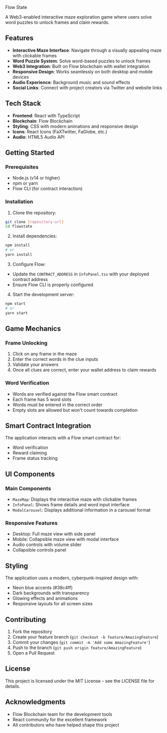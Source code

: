 Flow State

A Web3-enabled interactive maze exploration game where users solve word puzzles to unlock frames and claim rewards.

## Features

- **Interactive Maze Interface**: Navigate through a visually appealing maze with clickable frames
- **Word Puzzle System**: Solve word-based puzzles to unlock frames
- **Web3 Integration**: Built on Flow blockchain with wallet integration
- **Responsive Design**: Works seamlessly on both desktop and mobile devices
- **Audio Experience**: Background music and sound effects
- **Social Links**: Connect with project creators via Twitter and website links

## Tech Stack

- **Frontend**: React with TypeScript
- **Blockchain**: Flow Blockchain
- **Styling**: CSS with modern animations and responsive design
- **Icons**: React Icons (FaXTwitter, FaGlobe, etc.)
- **Audio**: HTML5 Audio API

## Getting Started

### Prerequisites

- Node.js (v14 or higher)
- npm or yarn
- Flow CLI (for contract interaction)

### Installation

1. Clone the repository:
```bash
git clone [repository-url]
cd flowstate
```

2. Install dependencies:
```bash
npm install
# or
yarn install
```

3. Configure Flow:
- Update the `CONTRACT_ADDRESS` in `InfoPanel.tsx` with your deployed contract address
- Ensure Flow CLI is properly configured

4. Start the development server:
```bash
npm start
# or
yarn start
```

## Game Mechanics

### Frame Unlocking
1. Click on any frame in the maze
2. Enter the correct words in the clue inputs
3. Validate your answers
4. Once all clues are correct, enter your wallet address to claim rewards

### Word Verification
- Words are verified against the Flow smart contract
- Each frame has 5 word slots
- Words must be entered in the correct order
- Empty slots are allowed but won't count towards completion

## Smart Contract Integration

The application interacts with a Flow smart contract for:
- Word verification
- Reward claiming
- Frame status tracking

## UI Components

### Main Components
- `MazeMap`: Displays the interactive maze with clickable frames
- `InfoPanel`: Shows frame details and word input interface
- `ModalCarousel`: Displays additional information in a carousel format

### Responsive Features
- Desktop: Full maze view with side panel
- Mobile: Collapsible maze view with modal interface
- Audio controls with volume slider
- Collapsible controls panel

## Styling

The application uses a modern, cyberpunk-inspired design with:
- Neon blue accents (#38c4ff)
- Dark backgrounds with transparency
- Glowing effects and animations
- Responsive layouts for all screen sizes

## Contributing

1. Fork the repository
2. Create your feature branch (`git checkout -b feature/AmazingFeature`)
3. Commit your changes (`git commit -m 'Add some AmazingFeature'`)
4. Push to the branch (`git push origin feature/AmazingFeature`)
5. Open a Pull Request

## License

This project is licensed under the MIT License - see the LICENSE file for details.

## Acknowledgments

- Flow Blockchain team for the development tools
- React community for the excellent framework
- All contributors who have helped shape this project 